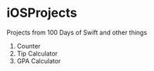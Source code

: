 # iOSProjects
Projects from 100 Days of Swift and other things

1. Counter
2. Tip Calculator
3. GPA Calculator

